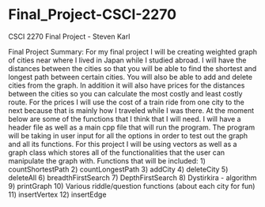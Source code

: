 # Final_Project-CSCI-2270
CSCI 2270 Final Project - Steven Karl

Final Project Summary: 
  For my final project I will be creating weighted graph of cities near where I lived in Japan while I studied abroad. I will have the distances between the cities so that you will be able to find the shortest and longest path between certain cities. You will also be able to add and delete cities from the graph. In addition it will also have prices for the distances between the cities so you can calculate the most costly and least costly route. For the prices I will use the cost of a train ride from one city to the next because that is mainly how I traveled while I was there. At the moment below are some of the functions that I think that I will need. I will have a header file as well as a main cpp file that will run the program. The program will be taking in user input for all the options in order to test out the graph and all its functions. For this project I will be using vectors as well as a graph class which stores all of the functionalities that the user can manipulate the graph with.
  Functions that will be included: 
    1) countShortestPath 
    2) countLongestPath
    3) addCity
    4) deleteCity
    5) deleteAll
    6) breadthFirstSearch
    7) DepthFirstSearch
    8) Dystirkira - algorithm 
    9) printGraph 
    10) Various riddle/question functions (about each city for fun)  
    11) insertVertex 
    12) insertEdge 
 
